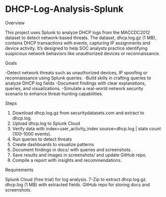 # DHCP-Log-Analysis-Splunk

Overview

This project uses Splunk to analyze DHCP logs from the MACCDC2012 dataset to detect network-based threats. The dataset, dhcp.log.gz (1 MB), contains DHCP transactions with events, capturing IP assignments and device activity. It’s designed to help SOC analysts practice identifying suspicious network behaviors like unauthorized devices or reconnaissance.

Goals

-Detect network threats such as unauthorized devices, IP spoofing or reconnaissance using Splunk queries.
-Build skills in crafting queries to analyze DHCP log fields 
-Document findings with clear explanations, queries, and visualizations.
-Simulate a real-world network security scenario to enhance threat-hunting capabilities.


Steps

1. Download dhcp.log.gz from securitydatasets.com and extract to dhcp.log.
2. Upload dhcp.log to Splunk Cloud 
3. Verify data with index=user_activity_index source=dhcp.log | stats count (100–1000 events).
4. Run queries to detect threats 
5. Create dashboards to visualize patterns 
6. Document findings in docs/ with queries and screenshots.
7. Save results and images in screenshots/ and update GitHub repo.
8. Compile a report with insights and recommendations.


Requirements

Splunk Cloud (free trial) for log analysis.
7-Zip to extract dhcp.log.gz.
dhcp.log (1 MB) with extracted fields.
GitHub repo for storing docs and screenshots.
